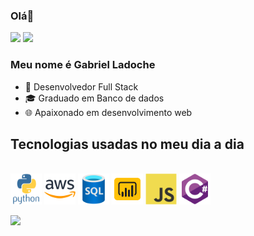 ### Olá👋 

<div>
  <a href="https://www.linkedin.com/in/gabriel-ladoche-5a3aba222/" target="_blank"><img loading="lazy" src="https://img.shields.io/badge/-LinkedIn-%230077B5?style=for-the-badge&logo=linkedin&logoColor=white" target="_blank"></a>
  <a href = "mailto:gabriel.ladoche@outlook.com"><img loading="lazy" src="https://img.shields.io/badge/Gmail-D14836?style=for-the-badge&logo=gmail&logoColor=white" target="_blank"></a>
</div>
 
### Meu nome é Gabriel Ladoche

<div>
  <ul>
    <li>🔭 Desenvolvedor Full Stack</li>
    <li>🎓 Graduado em Banco de dados</li>
    <li>🌐 Apaixonado em desenvolvimento web</li>
  </ul>
</div>
    
## Tecnologias usadas no meu dia a dia

<div style="display": incline_block"><br>
  <img align="center" alt="python" height="50" width="50" src="https://github.com/gabrielladoche/gabrielladoche/blob/main/python-original-wordmark.svg">
  <img align="center" alt="aws" height="50" width="50" src="https://github.com/gabrielladoche/gabrielladoche/blob/main/amazonwebservices-original-wordmark.svg">
  <img align="center" alt="sql" height="50" width="50" src="https://github.com/gabrielladoche/gabrielladoche/blob/main/azuresqldatabase-original.svg">
  <img align="center" alt="powerBI" height="50" width="50" src="https://github.com/gabrielladoche/gabrielladoche/blob/main/icons8-power-bi.svg">
  <img align="center" alt="javaScript" height="50" width="50" src="https://github.com/gabrielladoche/gabrielladoche/blob/main/javascript-original.svg"> 
  <img align="center" alt="c#" height="50" width="50" src="https://github.com/gabrielladoche/gabrielladoche/blob/main/csharp-logo.svg"> 
</div>
<br>
<div>
  <a href="https://github.com/gabrielladoche">
  <img height="180em" src="https://github-readme-stats.vercel.app/api/top-langs/?username=gabrielladoche&show_icons=true&theme=synthwave&include_all_commits=true&count_private=true"/>
</div>











  
  
          
          

